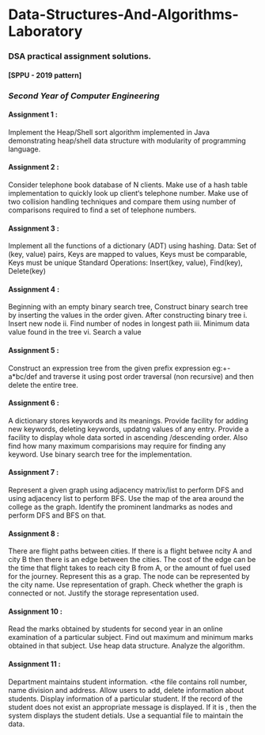# Data-Structures-And-Algorithms-Laboratory
### DSA practical assignment solutions.
#### [SPPU - 2019 pattern]
### *Second Year of Computer Engineering*

#### Assignment 1 : 
Implement the Heap/Shell sort algorithm implemented in Java demonstrating heap/shell data structure with modularity of programming language.

#### Assignment 2 :
Consider telephone book database of N clients. Make use of a hash table implementation to quickly look up client‘s telephone number. Make use of two collision handling techniques and compare them using number of comparisons required to find a set of telephone numbers.

#### Assignment 3 : 
Implement all the functions of a dictionary (ADT) using hashing. Data: Set of (key, value) pairs, Keys are mapped to values, Keys must be comparable, Keys must be unique Standard Operations: Insert(key, value), Find(key), Delete(key)

#### Assignment 4 : 
Beginning with an empty binary search tree, Construct binary search tree by inserting the values in the order given. After constructing  binary tree 
i. Insert new node
ii. Find number of nodes in longest path
iii. Minimum data value found in the tree
vi. Search a value

#### Assignment 5 :
Construct an expression tree from the given prefix expression eg:+-a*bc/def and traverse it using post order traversal (non recursive) and then delete the entire tree.

#### Assignment 6 :
A dictionary stores keywords and its meanings. Provide facility for adding new keywords, deleting keywords, updatng values of any entry. Provide a facility to display whole data sorted in ascending /descending order. Also find how many maximum comparisions may require for finding any keyword. Use binary search tree for the implementation.

#### Assignment 7 :
Represent a given graph using adjacency matrix/list to perform DFS and using adjacency list to perform BFS. Use the map of the area around the college as the graph. Identify the prominent landmarks as nodes and perform DFS and BFS on that.

#### Assignment 8 :
There are flight paths between cities. If there is a flight betwee ncity A and city B then there is an edge between the cities. The cost of the edge can be the time that flight takes to reach city B from A, or the amount of fuel used for the journey. Represent this as a grap. The node can be represented by the city name. Use representation of graph. Check whether the graph is connected or not. Justify the storage representation used.

#### Assignment 10 :
Read the marks obtained by students for second year in an online examination of a particular subject. Find out maximum and minimum marks obtained in that subject. Use heap data structure. Analyze the algorithm.

#### Assignment 11 :
Department maintains student information. <the file contains roll number, name division and address. Allow users to add, delete information about students. Display information of a particular student. If the record of the student does not exist an appropriate message is displayed. If it is , then the system displays the student detials. Use a sequantial file to maintain the data.




